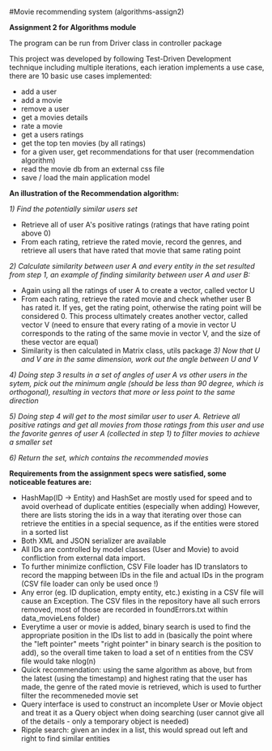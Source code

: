 #Movie recommending system (algorithms-assign2)

**Assignment 2 for Algorithms module**

The program can be run from Driver class in controller package

This project was developed by following Test-Driven Development technique including multiple iterations, each ieration implements a use case, there are 10 basic use cases implemented:
- add a user
- add a movie
- remove a user
- get a movies details
- rate a movie
- get a users ratings
- get the top ten movies (by all ratings)
- for a given user, get recommendations for that user (recommendation algorithm)
- read the movie db from an external css file
- save / load the main application model

**An illustration of the Recommendation algorithm:**

*1) Find the potentially similar users set*
- Retrieve all of user A's positive ratings (ratings that have rating point above 0)
- From each rating, retrieve the rated movie, record the genres, and retrieve all users that have rated that movie that same rating point

*2) Calculate similarity between user A and every entity in the set resulted from step 1, an example of finding similarity between user A and user B:*
- Again using all the ratings of user A to create a vector, called vector U
- From each rating, retrieve the rated movie and check whether user B has rated it. If yes, get the rating point, otherwise the rating point will be considered 0. This process ultimately creates another vector, called vector V
(need to ensure that every rating of a movie in vector U corresponds to the rating of the same movie in vector V, and the size of these vector are equal)
- Similarity is then calculated in Matrix class, utils package
*3) Now that U and V are in the same dimension, work out the angle between U and V*

*4) Doing step 3 results in a set of angles of user A vs other users in the sytem, pick out the minimum angle (should be less than 90 degree, which is orthogonal), resulting in vectors that more or less point to the same direction*

*5) Doing step 4 will get to the most similar user to user A. Retrieve all positive ratings and get all movies from those ratings from this user and use the favorite genres of user A (collected in step 1) to filter movies to achieve a smaller set*

*6) Return the set, which contains the recommended movies*

**Requirements from the assignment specs were satisfied, some noticeable features are:**
- HashMap(ID -> Entity) and HashSet are mostly used for speed and to avoid overhead of duplicate entities (especially when adding) However, there are lists storing the ids in a way that iterating over those can retrieve the entities in a special sequence, as if the entities were stored in a sorted list
- Both XML and JSON serializer are available
- All IDs are controlled by model classes (User and Movie) to avoid confliction from external data import.
- To further minimize confliction, CSV File loader has ID translators to record the mapping between IDs in the file and actual IDs in the program (CSV file loader can only be used once !)
- Any error (eg. ID duplication, empty entity, etc.) existing in a CSV file will cause an Exception. The CSV files in the repository have all such errors removed, most of those are recorded in foundErrors.txt within data_movieLens folder) 
- Everytime a user or movie is added, binary search is used to find the appropriate position in the IDs list to add in (basically the point where the "left pointer" meets "right pointer" in binary search is the position to add), so the overall time taken to load a set of n entities from the CSV file would take nlog(n) 
- Quick recommendation: using the same algorithm as above, but from the latest (using the timestamp) and highest rating that the user has made, the genre of the rated movie is retrieved, which is used to further filter the recommeneded movie set
- Query interface is used to construct an incomplete User or Movie object and treat it as a Query object when doing searching (user cannot give all of the details - only a temporary object is needed)
- Ripple search: given an index in a list, this would spread out left and right to find similar entities 
